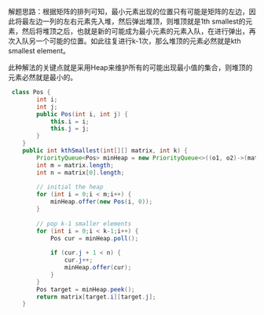解题思路：根据矩阵的排列可知，最小元素出现的位置只有可能是矩阵的左边，因此将最左边一列的左右元素先入堆，然后弹出堆顶，则堆顶就是1th smallest的元素，然后将堆顶之后，也就是新的可能成为最小元素的元素入队，在进行弹出，再次入队另一个可能的位置。如此往复进行k-1次，那么堆顶的元素必然就是kth smallest element。

此种解法的关键点就是采用Heap来维护所有的可能出现最小值的集合，则堆顶的元素必然就是最小的。

```java
 class Pos {
        int i;
        int j;
        public Pos(int i, int j) {
            this.i = i;
            this.j = j;
        }
    }
    public int kthSmallest(int[][] matrix, int k) {
        PriorityQueue<Pos> minHeap = new PriorityQueue<>((o1, o2)->(matrix[o1.i][o1.j]-matrix[o2.i][o2.j]));
        int m = matrix.length;
        int n = matrix[0].length;
        
        // initial the heap
        for (int i = 0;i < m;i++) {
            minHeap.offer(new Pos(i, 0));
        }
        
        // pop k-1 smaller elements
        for (int i = 0;i < k-1;i++) {
            Pos cur = minHeap.poll();
            
            if (cur.j + 1 < n) {
                cur.j++;
                minHeap.offer(cur);
            }
        }
        Pos target = minHeap.peek();
        return matrix[target.i][target.j];
    }
```

